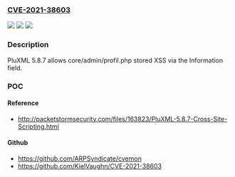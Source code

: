 ### [CVE-2021-38603](https://cve.mitre.org/cgi-bin/cvename.cgi?name=CVE-2021-38603)
![](https://img.shields.io/static/v1?label=Product&message=n%2Fa&color=blue)
![](https://img.shields.io/static/v1?label=Version&message=n%2Fa&color=blue)
![](https://img.shields.io/static/v1?label=Vulnerability&message=n%2Fa&color=brighgreen)

### Description

PluXML 5.8.7 allows core/admin/profil.php stored XSS via the Information field.

### POC

#### Reference
- http://packetstormsecurity.com/files/163823/PluXML-5.8.7-Cross-Site-Scripting.html

#### Github
- https://github.com/ARPSyndicate/cvemon
- https://github.com/KielVaughn/CVE-2021-38603

